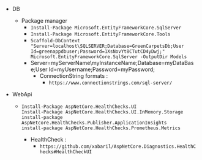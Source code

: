 - DB
  - Package manager
    - `Install-Package Microsoft.EntityFrameworkCore.SqlServer`
    - `Install-Package Microsoft.EntityFrameworkCore.Tools`
    - `Scaffold-DbContext "Server=localhost\SQLSERVER;Database=GreenCarpetsDb;User Id=greenappdbuser;Password=1XsNovYt8CTutCD4yDwj;" Microsoft.EntityFrameworkCore.SqlServer -OutputDir Models`
    - Server=myServerName\myInstanceName;Database=myDataBase;User Id=myUsername;Password=myPassword;
      - ConnectionString formats : 
        - `https://www.connectionstrings.com/sql-server/`

- WebApi

  - ```
    Install-Package AspNetCore.HealthChecks.UI
    Install-Package AspNetCore.HealthChecks.UI.InMemory.Storage
    install-package AspNetcore.HealthChecks.Publisher.ApplicationInsights
    install-package AspNetCore.HealthChecks.Prometheus.Metrics
    ```

    - HealthCheck : 
      - `https://github.com/xabaril/AspNetCore.Diagnostics.HealthChecks#HealthCheckUI`

